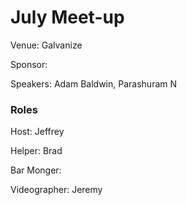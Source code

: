 # July Meet-up

Venue: Galvanize

Sponsor: 

Speakers: Adam Baldwin, Parashuram N


### Roles

Host: Jeffrey

Helper: Brad

Bar Monger: 

Videographer: Jeremy
